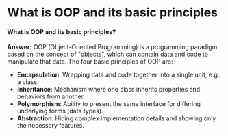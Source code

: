 # What is OOP and its basic principles

#### What is OOP and its basic principles?

**Answer:** OOP (Object-Oriented Programming) is a programming paradigm based on the concept of "objects", which can contain data and code to manipulate that data. The four basic principles of OOP are:

* **Encapsulation**: Wrapping data and code together into a single unit, e.g., a class.
* **Inheritance**: Mechanism where one class inherits properties and behaviors from another.
* **Polymorphism**: Ability to present the same interface for differing underlying forms (data types).
* **Abstraction**: Hiding complex implementation details and showing only the necessary features.
